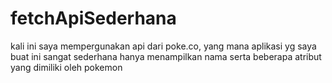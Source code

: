 # fetchApiSederhana
kali ini saya mempergunakan api dari poke.co, yang mana aplikasi yg saya buat ini sangat sederhana hanya menampilkan nama serta beberapa atribut yang dimiliki oleh pokemon
